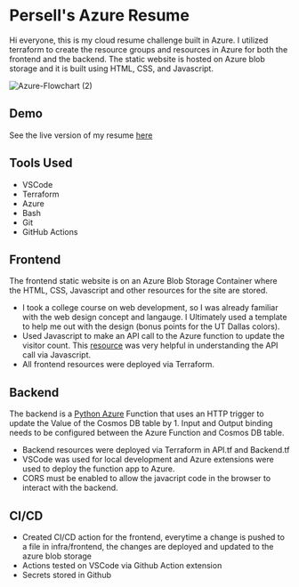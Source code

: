 # Persell's Azure Resume

Hi everyone, this is my cloud resume challenge built in Azure. I utilized terraform to create the resource groups and resources in Azure for both the frontend and the backend. The static website is hosted on Azure blob storage and it is built using HTML, CSS, and Javascript.

![Azure-Flowchart (2)](https://github.com/permach-tech/Azure-Resume-Python/assets/92054692/4b8bf061-fc4a-4ab2-8f8a-d47b82842850)

## Demo

See the live version of my resume [here](https://resume.per-tech.org/)

## Tools Used
- VSCode
- Terraform
- Azure
- Bash
- Git
- GitHub Actions

## Frontend

The frontend static website is on an Azure Blob Storage Container where the HTML, CSS, Javascript and other resources for the site are stored.
- I took a college course on web development, so I was already familiar with the web design concept and langauge. I Ultimately used a template to help me out with the design (bonus points for the UT Dallas colors).
- Used Javascript to make an API call to the Azure function to update the visitor count. This [resource](https://www.geeksforgeeks.org/javascript-fetch-method/
) was very helpful in understanding the API call via Javascript.
- All frontend resources were deployed via Terraform.

## Backend

The backend is a [Python Azure](https://www.learnpython.org/) Function that uses an HTTP trigger to update the Value of the Cosmos DB table by 1. Input and Output binding needs to be configured between the Azure Function and Cosmos DB table.
- Backend resources were deployed via Terraform in API.tf and Backend.tf
- VSCode was used for local development and Azure extensions were used to deploy the function app to Azure.
- CORS must be enabled to allow the javacript code in the browser to interact with the backend.

## CI/CD

- Created CI/CD action for the frontend, everytime a change is pushed to a file in infra/frontend, the changes are deployed and updated to the azure blob storage
- Actions tested on VSCode via Github Action extension
- Secrets stored in Github
